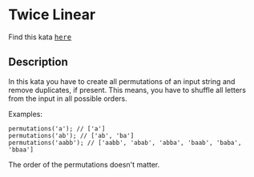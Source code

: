 # Twice Linear

Find this kata <kbd>[here](https://www.codewars.com/kata/permutations/train/javascript)</kbd>

## Description

In this kata you have to create all permutations of an input string and remove duplicates, if present. This means, you have to shuffle all letters from the input in all possible orders.

Examples:

```
permutations('a'); // ['a']
permutations('ab'); // ['ab', 'ba']
permutations('aabb'); // ['aabb', 'abab', 'abba', 'baab', 'baba', 'bbaa']
```

The order of the permutations doesn't matter.
